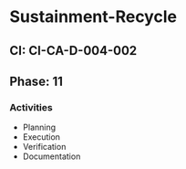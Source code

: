 # Sustainment-Recycle

## CI: CI-CA-D-004-002
## Phase: 11

### Activities
- Planning
- Execution
- Verification
- Documentation
